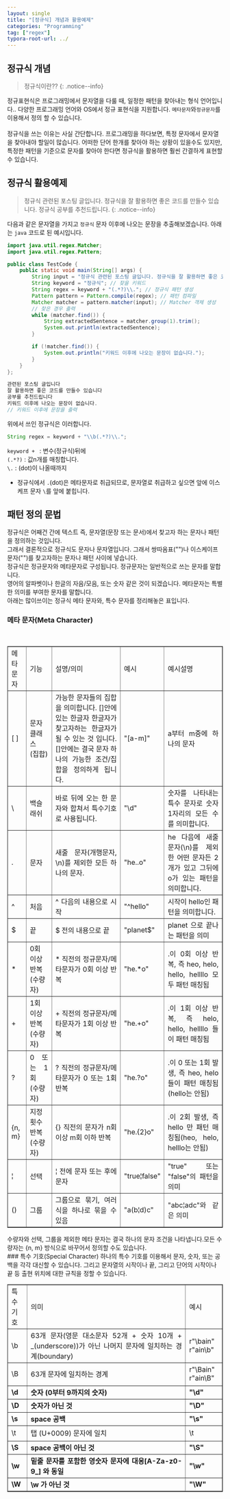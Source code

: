 ```yaml
---
layout: single
title: "[정규식] 개념과 활용예제"
categories: "Programming"
tag: ["regex"]
typora-root-url: ../
---
```


## 정규식 개념

> 정규식이란??
> {: .notice--info}

정규표현식은 프로그래밍에서 문자열을 다룰 때, 일정한 패턴을 찾아내는 형식 언어입니다..
다양한 프로그래밍 언어와 OS에서 정규 표현식을 지원합니다. <code>메타문자</code>와<code>정규문자</code>를 이용해서 정의 할 수 있습니다.
<br />
<br />
정규식을 쓰는 이유는 사실 간단합니다. 프로그래밍을 하다보면, 특정 문자에서 문자열을 찾아내야 할일이 많습니다.
어떠한 단어 한개를 찾아야 하는 상황이 있을수도 있지만, 특정한 패턴을 기준으로 문자를 찾아야 한다면 정규식을 활용하면 훨씬 간결하게 표현할수 있습니다.
<br />

## 정규식 활용예제

> 정규식 관련된 포스팅 글입니다. 정규식을 잘 활용하면 좋은 코드를 만들수 있습니다. 정규식 공부를 추천드립니다.
> {: .notice--info}

다음과 같은 문자열을 가지고 <code>정규식</code> 문자 이후에 나오는 문장을 추출해보겠습니다. 아래는 <code>java</code> 코드로 된 예시입니다.

```java
import java.util.regex.Matcher;
import java.util.regex.Pattern;

public class TestCode {
    public static void main(String[] args) {
        String input = "정규식 관련된 포스팅 글입니다. 정규식을 잘 활용하면 좋은 코드를 만들수 있습니다. 정규식 공부를 추천드립니다.";
        String keyword = "정규식"; // 찾을 키워드
        String regex = keyword + "(.*?)\\."; // 정규식 패턴 생성
        Pattern pattern = Pattern.compile(regex); // 패턴 컴파일
        Matcher matcher = pattern.matcher(input); // Matcher 객체 생성
        // 찾은 경우 출력
        while (matcher.find()) {
            String extractedSentence = matcher.group(1).trim();
            System.out.println(extractedSentence);
        }

        if (!matcher.find()) {
            System.out.println("키워드 이후에 나오는 문장이 없습니다.");
        }
    }
};
```

```java
관련된 포스팅 글입니다
잘 활용하면 좋은 코드를 만들수 있습니다
공부를 추천드립니다
키워드 이후에 나오는 문장이 없습니다.
// 키워드 이후에 문장을 출력
```

위에서 쓰인 정규식은 이러합니다.

```java
String regex = keyword + "\\b(.*?)\\.";
```

<code>keyword + </code> : 변수(정규식)뒤에 <br />
<code>(.\*?)</code> : 값n개를 매칭합니다. <br />
<code>\\.</code> : (dot)이 나올때까지 <br />

- 정규식에서 <code>.</code>(dot)은 메타문자로 취급되므로, 문자열로 취급하고 싶으면 앞에 이스케프 문자 <code>\\</code>를 앞에 붙힙니다.

## 패턴 정의 문법

정규식은 어째건 간에 텍스트 즉, 문자열(문장 또는 문서)에서 찾고자 하는 문자나 패턴을 정의하는 것입니다.<br />
그래서 결론적으로 정규식도 문자나 문자열입니다. 그래서 쌍따옴표("")나 이스케이프 문자("\")를 찾고자하는 문자나 패턴 사이에 넣습니다.<br />
정규식은 정규문자와 메타문자로 구성됩니다. 정규문자는 일반적으로 쓰는 문자를 말합니다.<br />
영어의 알파벳이나 한글의 자음/모음, 또는 숫자 같은 것이 되겠습니다. 메타문자는 특별한 의미를 부여한 문자를 말합니다.<br />
아래는 많이쓰이는 정규식 메타 문자와, 특수 문자를 정리해놓은 표입니다.

### 메타 문자(Meta Character)

<br/>
<table style="border-collapse: collapse; width: 100%;" border="1" data-ke-style="style14" data-ke-align="alignLeft">
<tbody>
<tr>
<td style="width: 8.83721%; text-align: justify;">메타문자</td>
<td style="width: 12.907%; text-align: justify;">기능</td>
<td style="width: 37.558%; text-align: justify;">설명/의미</td>
<td style="width: 12.2094%; text-align: justify;">예시</td>
<td style="width: 28.3721%; text-align: justify;">예시설명</td>
</tr>
<tr>
<td style="width: 8.83721%; text-align: justify;">[ ]</td>
<td style="width: 12.907%; text-align: justify;">문자 클래스<br>(집합)</td>
<td style="width: 37.558%; text-align: justify;">가능한 문자들의 집합을 의미합니다. []안에 있는 한글자 한글자가 찾고자하는 한글자가 될 수 있는 것 입니다. []안에는 결국 문자 하나의 가능한 조건/집합을 정의하게 됩니다.</td>
<td style="width: 12.2094%; text-align: justify;">"[a-m]"</td>
<td style="width: 28.3721%; text-align: justify;">a부터 m중에 하나의 문자</td>
</tr>
<tr>
<td style="width: 8.83721%; text-align: justify;">\</td>
<td style="width: 12.907%; text-align: justify;">백슬래쉬</td>
<td style="width: 37.558%; text-align: justify;">바로 뒤에 오는 한 문자와 합쳐서 특수기호로 사용됩니다.</td>
<td style="width: 12.2094%; text-align: justify;">"\d"</td>
<td style="width: 28.3721%; text-align: justify;">숫자를 나타내는 특수 문자로 숫자 1자리의 모든 수를 의미합니다.</td>
</tr>
<tr>
<td style="width: 8.83721%; text-align: justify;">.</td>
<td style="width: 12.907%; text-align: justify;">문자</td>
<td style="width: 37.558%; text-align: justify;">새줄 문자(개행문자, \n)를 제외한 모든 하나의 문자.</td>
<td style="width: 12.2094%; text-align: justify;">"he..o"</td>
<td style="width: 28.3721%; text-align: justify;">he 다음에 새줄 문자(\n)를 제외한 어떤 문자든 2개가 있고 그뒤에 o가 있는 패턴을 의미합니다.</td>
</tr>
<tr>
<td style="width: 8.83721%; text-align: justify;">^</td>
<td style="width: 12.907%; text-align: justify;">처음</td>
<td style="width: 37.558%; text-align: justify;">^ 다음의 내용으로 시작</td>
<td style="width: 12.2094%; text-align: justify;">"^hello"</td>
<td style="width: 28.3721%; text-align: justify;">시작이 hello인 패턴을 의미합니다.</td>
</tr>
<tr>
<td style="width: 8.83721%; text-align: justify;">$</td>
<td style="width: 12.907%; text-align: justify;">끝</td>
<td style="width: 37.558%; text-align: justify;">$ 전의 내용으로 끝</td>
<td style="width: 12.2094%; text-align: justify;">"planet$"</td>
<td style="width: 28.3721%; text-align: justify;">planet 으로 끝나는 패턴을 의미</td>
</tr>
<tr>
<td style="width: 8.83721%; text-align: justify;">*</td>
<td style="width: 12.907%; text-align: justify;">0회 이상 반복<br>(수량자)</td>
<td style="width: 37.558%; text-align: justify;">* 직전의 정규문자/메타문자가 0회 이상 반복</td>
<td style="width: 12.2094%; text-align: justify;">"he.*o"</td>
<td style="width: 28.3721%; text-align: justify;">.이 0회 이상 반복, 즉 heo, helo, hello, hellllo 모두 패턴 매칭됨</td>
</tr>
<tr>
<td style="width: 8.83721%; text-align: justify;">+</td>
<td style="width: 12.907%; text-align: justify;">1회 이상 반복<br><span style="background-color: #f9f9f9;">(수량자)</span></td>
<td style="width: 37.558%; text-align: justify;"><span style="background-color: #f9f9f9;">+ 직전의 정규문자/메타문자가 1회 이상 반복</span></td>
<td style="width: 12.2094%; text-align: justify;">"he.+o"</td>
<td style="width: 28.3721%; text-align: justify;"><span style="background-color: #f9f9f9;">.이 1회 이상 반복, 즉 helo, hello, hellllo 들이 패턴 매칭됨</span></td>
</tr>
<tr>
<td style="width: 8.83721%; text-align: justify;">?</td>
<td style="width: 12.907%; text-align: justify;">0 또는 1회<br><span style="background-color: #f9f9f9;">(수량자)</span></td>
<td style="width: 37.558%; text-align: justify;"><span style="background-color: #f9f9f9;">? 직전의 정규문자/메타문자가 0 또는 1회 반복</span></td>
<td style="width: 12.2094%; text-align: justify;">"he.?o"</td>
<td style="width: 28.3721%; text-align: justify;"><span style="background-color: #f9f9f9;">.이 0 또는 1회 발생, 즉 heo, helo 들이 패턴 매칭됨(hello는 안됨)</span></td>
</tr>
<tr>
<td style="width: 8.83721%; text-align: justify;">{n, m}</td>
<td style="width: 12.907%; text-align: justify;">지정횟수 반복<br><span style="background-color: #f9f9f9;">(수량자)</span></td>
<td style="width: 37.558%; text-align: justify;">{} 직전의 문자가 n회 이상 m회 이하 반복</td>
<td style="width: 12.2094%; text-align: justify;">"he.{2}o"</td>
<td style="width: 28.3721%; text-align: justify;"><span style="background-color: #f9f9f9;">.이 2회 발생, 즉 hello 만 패턴 매칭됨(heo, helo, helllo는 안됨)</span></td>
</tr>
<tr>
<td style="width: 8.83721%; text-align: justify;"><span style="color: #202122;">¦</span></td>
<td style="width: 12.907%; text-align: justify;">선택</td>
<td style="width: 37.558%; text-align: justify;"><span style="color: #202122;">¦</span> 전에 문자 또는 후에 문자</td>
<td style="width: 12.2094%; text-align: justify;">"true<span style="color: #202122;">¦</span>false"</td>
<td style="width: 28.3721%; text-align: justify;">"true" 또는 "false"의 패턴을 의미</td>
</tr>
<tr>
<td style="width: 8.83721%; text-align: justify;">()</td>
<td style="width: 12.907%; text-align: justify;">그룹</td>
<td style="width: 37.558%; text-align: justify;">그룹으로 묶기, <span style="color: #202122;">여러 식을 하나로 묶을 수 있음</span></td>
<td style="width: 12.2094%; text-align: justify;"><span style="color: #202122;">"a(b¦d)c"</span></td>
<td style="width: 28.3721%; text-align: justify;"><span style="color: #202122;"><span style="color: #202122;">"abc¦adc"와 같은 의미</span></span></td>
</tr>
</tbody>
</table>
수량자와 선택, 그룹을 제외한 메타 문자는 결국 하나의 문자 조건을 나타냅니다.모든 수량자는 {n, m} 방식으로 바꾸어서 정의할 수도 있습니다. <br />
### 특수 기호(Special Character)
하나의 특수 기호를 이용해서 문자, 숫자, 또는 공백을 각각 대신할 수 있습니다. 그리고 문자열의 시작이나 끝, 그리고 단어의 시작이나 끝 등 출현 위치에 대한 규칙을 정할 수 있습니다. <br />
<table style="border-collapse: collapse; width: 100%;" border="1" data-ke-style="style14" data-ke-align="alignLeft">
<tbody>
<tr style="height: 40px;">
<td style="width: 7.51163%; height: 40px; text-align: justify;">특수기호</td>
<td style="width: 63.6046%; height: 40px; text-align: justify;">의미</td>
<td style="width: 11.0465%; height: 40px; text-align: justify;">예시</td>
</tr>
<tr style="height: 40px;">
<td style="width: 7.51163%; height: 40px; text-align: justify;">\b</td>
<td style="width: 63.6046%; height: 40px; text-align: justify;">63개 문자(영문 대소문자 52개 + 숫자 10개 + _(underscore))가 아닌 나머지 문자에 일치하는 경계(boundary)</td>
<td style="width: 11.0465%; height: 40px; text-align: justify;">r"\bain"<br>r"ain\b"</td>
</tr>
<tr style="height: 54px;">
<td style="width: 7.51163%; height: 54px; text-align: justify;">\B</td>
<td style="width: 63.6046%; height: 54px; text-align: justify;"><span style="background-color: #f9f9f9;">63개 문자에 일치하는 경계</span></td>
<td style="width: 11.0465%; height: 54px; text-align: justify;">r"\Bain"<br>r"ain\B"</td>
</tr>
<tr style="height: 20px;">
<td style="width: 7.51163%; height: 20px; text-align: justify;"><b>\d</b></td>
<td style="width: 63.6046%; height: 20px; text-align: justify;"><b>숫자 (0부터 9까지의 숫자)</b></td>
<td style="width: 11.0465%; height: 20px; text-align: justify;"><b>"\d"</b></td>
</tr>
<tr style="height: 20px;">
<td style="width: 7.51163%; height: 20px; text-align: justify;"><b>\D</b></td>
<td style="width: 63.6046%; height: 20px; text-align: justify;"><b>숫자가 아닌 것</b></td>
<td style="width: 11.0465%; height: 20px; text-align: justify;"><b>"\D"</b></td>
</tr>
<tr style="height: 20px;">
<td style="width: 7.51163%; height: 20px; text-align: justify;"><b>\s</b></td>
<td style="width: 63.6046%; height: 20px; text-align: justify;"><b>space 공백</b></td>
<td style="width: 11.0465%; height: 20px; text-align: justify;"><b>"\s"</b></td>
</tr>
<tr style="height: 36px;">
<td style="width: 7.51163%; height: 36px; text-align: justify;">\t</td>
<td style="width: 63.6046%; height: 36px; text-align: justify;">탭 (U+0009) 문자에 일치</td>
<td style="width: 11.0465%; height: 36px; text-align: justify;">\t</td>
</tr>
<tr style="height: 20px;">
<td style="width: 7.51163%; height: 20px; text-align: justify;"><b>\S</b></td>
<td style="width: 63.6046%; height: 20px; text-align: justify;"><b><span style="background-color: #f9f9f9;">space 공백이 아닌 것</span></b></td>
<td style="width: 11.0465%; height: 20px; text-align: justify;"><b>"\S"</b></td>
</tr>
<tr style="height: 20px;">
<td style="width: 7.51163%; height: 20px; text-align: justify;"><b>\w</b></td>
<td style="width: 63.6046%; height: 20px; text-align: justify;"><b>밑줄 문자를 포함한 영숫자 문자에 대응[A-Za-z0-9_] 와 동일</b></td>
<td style="width: 11.0465%; height: 20px; text-align: justify;"><b>"\w"</b></td>
</tr>
<tr style="height: 20px;">
<td style="width: 7.51163%; height: 20px; text-align: justify;"><b>\W</b></td>
<td style="width: 63.6046%; height: 20px; text-align: justify;"><b>\w 가 아닌 것</b></td>
<td style="width: 11.0465%; height: 20px; text-align: justify;"><b>"\W"</b></td>
</tr>
</tbody>
</table>
